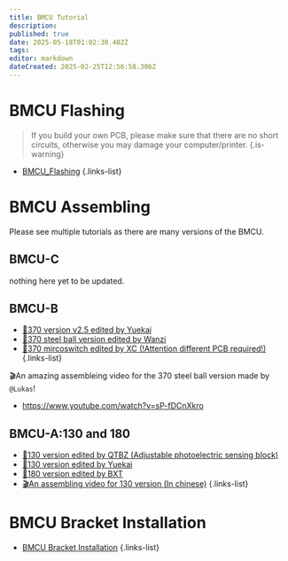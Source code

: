 ```yaml
---
title: BMCU Tutorial
description: 
published: true
date: 2025-05-18T01:02:30.402Z
tags: 
editor: markdown
dateCreated: 2025-02-25T12:56:58.306Z
---
```


# BMCU Flashing
> If you build your own PCB, please make sure that there are no short circuits, otherwise you may damage your computer/printer.
{.is-warning}

- [BMCU_Flashing](/BMCU/BMCU_Tutorial/BMCU_Flashing)
{.links-list}



# BMCU Assembling

Please see multiple tutorials as there are many versions of the BMCU.

## BMCU-C
nothing here yet to be updated.

## BMCU-B
- [📝370 version v2.5 edited by Yuekai](/BMCU/BMCU_Tutorial/BMCU_Assembling_370_v1_Yuekai.md)
- [📝370 steel ball version edited by Wanzi](/BMCU/BMCU_Tutorial/BMCU_Assembling_370_steel_ball_by_wanzi)
- [📝370 mircoswitch edited by XC (!Attention different PCB required!)](/BMCU/BMCU_Tutorial/BMCU_Assembling_370_mircoswitch_by_xc)
{.links-list}

🎬An amazing assembleing video for the 370 steel ball version made by `@Lukas`!
- https://www.youtube.com/watch?v=sP-fDCnXkro


## BMCU-A:130 and 180

- [📝130 version edited by QTBZ (Adjustable photoelectric sensing block)](/BMCU/BMCU_Tutorial/Assembling)
- [📝130 version edited by Yuekai](/BMCU/BMCU_Tutorial/BMCU_Assembling_130_Yuekai.md)
- [📝180 version edited by BXT](/BMCU/BMCU_Tutorial/BMCU_Assembling_180_by_bxt)
- [🎬An assembling video for 130 version (In chinese)](https://www.bilibili.com/video/BV1PuPCehEP3/?vd_source=e9b8d46574a1915d5f3cd835b2b34359)
{.links-list}





  


# BMCU Bracket Installation
- [BMCU Bracket Installation](/BMCU/BMCU_Tutorial/BMCU_Mounting)
{.links-list}